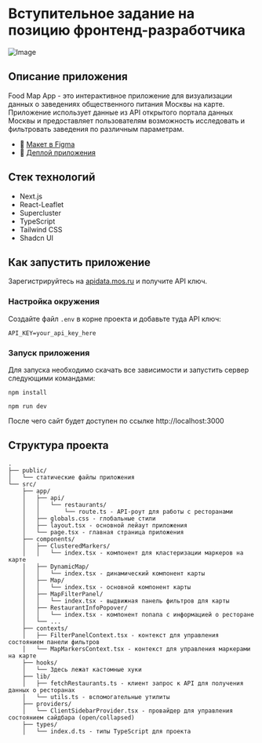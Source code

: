 # Вступительное задание на позицию фронтенд-разработчика
![Image](https://github.com/user-attachments/assets/d9c5d7c9-2679-445a-97f9-9d6428a7f69f)

## Описание приложения
Food Map App - это интерактивное приложение для визуализации данных о заведениях общественного питания Москвы на карте. Приложение использует данные из API открытого портала данных Москвы и предоставляет пользователям возможность исследовать и фильтровать заведения по различным параметрам.

- 🎨 [Макет в Figma](https://www.figma.com/design/3Tkqh53l3bOmyOPK8SnPE4/Food-Map?node-id=0-1&t=aSJQE0jXSXVYGHaA-1)
- 🚀 [Деплой приложения](https://nextjs-food-map.vercel.app/)

## Стек технологий
- Next.js
- React-Leaflet
- Supercluster
- TypeScript
- Tailwind CSS
- Shadcn UI
  
## Как запустить приложение
Зарегистрируйтесь на [apidata.mos.ru](https://apidata.mos.ru) и получите API ключ.

### Настройка окружения 
Создайте файл `.env` в корне проекта и добавьте туда API ключ:

```API_KEY=your_api_key_here```

### Запуск приложения 
Для запуска необходимо скачать все зависимости и запустить сервер следующими командами:

```npm install```

```npm run dev```

После чего сайт будет доступен по ссылке http://localhost:3000

## Структура проекта
```
.
├── public/
│   └── статические файлы приложения
└── src/
    ├── app/
    │   ├── api/
    │   │   └── restaurants/
    │   │       └── route.ts - API-роут для работы с ресторанами
    │   ├── globals.css - глобальные стили
    │   ├── layout.tsx - основной лейаут приложения
    │   └── page.tsx - главная страница приложения
    ├── components/
    │   ├── ClusteredMarkers/
    │   │   └── index.tsx - компонент для кластеризации маркеров на карте
    │   ├── DynamicMap/
    │   │   └── index.tsx - динамический компонент карты
    │   ├── Map/
    │   │   └── index.tsx - основной компонент карты
    │   ├── MapFilterPanel/
    │   │   └── index.tsx - выдвижная панель фильтров для карты
    │   ├── RestaurantInfoPopover/
    │   │   └── index.tsx - компонент попапа с информацией о ресторане
    │   └── ...
    ├── contexts/
    │   ├── FilterPanelContext.tsx - контекст для управления состоянием панели фильтров
    │   └── MapMarkersContext.tsx - контекст для управления маркерами на карте
    ├── hooks/
    │   └── Здесь лежат кастомные хуки
    ├── lib/
    │   ├── fetchRestaurants.ts - клиент запрос к API для получения данных о ресторанах
    │   └── utils.ts - вспомогательные утилиты
    ├── providers/
    │   └── ClientSidebarProvider.tsx - провайдер для управления состоянием сайдбара (open/collapsed)
    ├── types/
    │   └── index.d.ts - типы TypeScript для проекта
 
```

